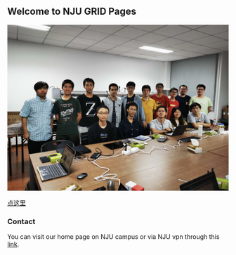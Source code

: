 ## Welcome to NJU GRID Pages

![Group Photo](photos\image2020-9-30_8-6-55.jpg)

[点这里](/page1.md)


### Contact

You can visit our home page on NJU campus or via NJU vpn through this [link](http://114.212.184.22:8080/display/GRID/GRID+Home).

